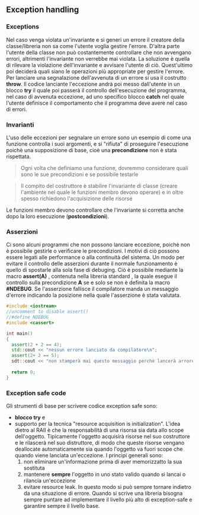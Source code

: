 ## Exception handling ##

### Exceptions ###

Nel caso venga violata un'invariante e si generi un errore il creatore della classe/libreria non sa come l'utente voglia gestire l'errore. D'altra parte l'utente della classe non può costantemente controllare che non avvengano errori, altrimenti l'invariante non verrebbe mai violata.
La soluzione è quella di rilevare la violazione dell'invariante e avvisare l'utente di ciò. Quest'ultimo poi deciderà quali siano le operazioni più appropriate per gestire l'errore.
Per lanciare una segnalazione dell'avvenuta di un errore si usa il costrutto **throw**. Il codice lanciante l'eccezione andrà poi messo dall'utente in un blocco **try** il quale poi passerà il controllo dell'esecuzione del programma, nel caso di avvenuta eccezione, ad uno specifico blocco **catch** nel quale l'utente definisce il comportamento che il programma deve avere nel caso di errori.

### Invarianti ###

L'uso delle eccezioni per segnalare un errore sono un esempio di come una funzione controlla i suoi argomenti, e si "rifiuta" di proseguire l'esecuzione poichè una supposizione di base, cioè una **precondizione** non è stata rispettata.

>Ogni volta che definiamo una funzione, dovremmo considerare quali sono le sue precondizioni e se possibile testarle

>Il compito del costruttore è stabilire l'invariante di classe (creare l'ambiente nel quale le funzioni membro devono operare) e in oltre spesso richiedono l'acquisizione delle risorse

Le funzioni membro devono controllare che l'invariante si corretta anche dopo la loro esecuzione (**postcondizioni**).

### Asserzioni ###

Ci sono alcuni programmi che non possono lanciare eccezione, poichè non è possibile gestirle o verificare le precondizioni. I motivi di ciò possono essere legati alle performance o alla continuità del sistema.
Un modo per evitare il controllo delle asserzioni durante il normale funzionamento è quello di spostarle alla sola fase di debuging. Ciò è possibile mediante la macro **assert(A)** , contenuta nella libreria standard **<cassert>**, la quale esegue il controllo sulla precondizione **A** se e solo se non è definita la macro **#NDEBUG**. Se l'asserzione fallisce il compilatore manda un messaggio d'errore indicando la posizione nella quale l'asserzione è stata valutata.

``` c++
#include <iostream>
//uncomment to disable assert()
//#define NDEBUG
#include <cassert>

int main()
{
  assert(2 + 2 == 4);
  std::cout << "nessun errore lanciato da compilatore\n";
  assert(2+ 2 == 5);
  sdt::cout << "non stamperà mai questo messaggio perchè lancerà arrore\n";
  
  return 0;
}
```
### Exception safe code ###

Gli strumenti di base per scrivere codice exception safe sono:
* **blocco try** e
* supporto per la tecnica "resource acquisition is initialization".
L'idea dietro al RAII è che la responsabilità di una risorsa sia data allo scope dell'oggetto. Tipicamente l'oggetto acquisirà risorse nel suo costruttore e le rilascerà nel suo distruttore, di modo che queste risorse vengano deallocate automaticamente sia quando l'oggetto va fuori scope che quando viene lanciata un'eccezione.
I principi generali sono:
    1. non eliminare un'informazione prima di aver memorizzatto la sua sostituta
    2. mantenere **sempre** l'oggetto in uno stato valido quando si lancai o rilancia un'eccezione
    3. evitare resource leak.
In questo modo si può sempre tornare indietro da una situazione di errore.
Quando si scrive una libreria bisogna sempre puntare ad implementare il livello più alto di exception-safe e garantire sempre il livello base.
